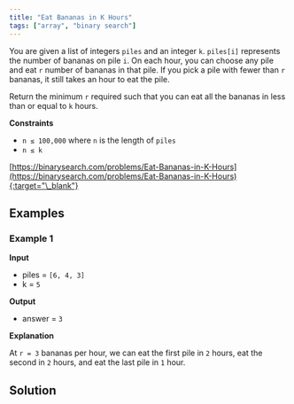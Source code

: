 ```yaml
---
title: "Eat Bananas in K Hours"
tags: ["array", "binary search"]
---
```


You are given a list of integers `piles` and an integer `k`. `piles[i]` represents the number of bananas on pile `i`. On each hour, you can choose any pile and eat `r` number of bananas in that pile. If you pick a pile with fewer than `r` bananas, it still takes an hour to eat the pile.

Return the minimum `r` required such that you can eat all the bananas in less than or equal to `k` hours.

**Constraints**

- `n ≤ 100,000` where `n` is the length of `piles`
- `n ≤ k`

[https://binarysearch.com/problems/Eat-Bananas-in-K-Hours](https://binarysearch.com/problems/Eat-Bananas-in-K-Hours){:target="\_blank"}

## Examples

### Example 1

**Input**

- piles = `[6, 4, 3]`
- k = `5`

**Output**

- answer = `3`

**Explanation**

At `r = 3` bananas per hour, we can eat the first pile in `2` hours, eat the second in `2` hours, and eat the last pile in `1` hour.

## Solution

<script src="https://gist.github.com/yaeba/16da7be5123724fcf6eccc25581cef5a.js?file=Eat-Bananas-in-K-Hours.py"></script>
